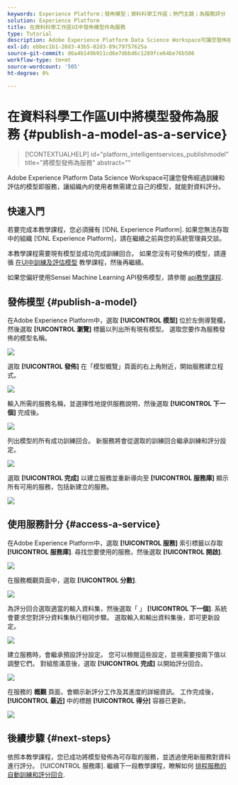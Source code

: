 ```yaml
---
keywords: Experience Platform；發佈模型；資料科學工作區；熱門主題；為服務評分
solution: Experience Platform
title: 在資料科學工作區UI中發佈模型作為服務
type: Tutorial
description: Adobe Experience Platform Data Science Workspace可讓您發佈經過訓練和評估的模型即服務，讓組織內的使用者無需建立自己的模型，就能對資料評分。
exl-id: ebbec1b1-20d3-43b5-82d3-89c79757625a
source-git-commit: d6a4b149b911cd6e7dbbd6c1289fce64be76b506
workflow-type: tm+mt
source-wordcount: '505'
ht-degree: 0%

---
```


# 在資料科學工作區UI中將模型發佈為服務 {#publish-a-model-as-a-service}

>[!CONTEXTUALHELP]
>id="platform_intelligentservices_publishmodel"
>title="將模型發佈為服務"
>abstract=""

Adobe Experience Platform Data Science Workspace可讓您發佈經過訓練和評估的模型即服務，讓組織內的使用者無需建立自己的模型，就能對資料評分。

## 快速入門

若要完成本教學課程，您必須擁有 [!DNL Experience Platform]. 如果您無法存取中的組織 [!DNL Experience Platform]，請在繼續之前與您的系統管理員交談。

本教學課程需要現有模型並成功完成訓練回合。 如果您沒有可發佈的模型，請遵循 [在UI中訓練及評估模型](./train-evaluate-model-ui.md) 教學課程，然後再繼續。

如果您偏好使用Sensei Machine Learning API發佈模型，請參閱 [api教學課程](./publish-model-service-api.md).

## 發佈模型 {#publish-a-model}

在Adobe Experience Platform中，選取 **[!UICONTROL 模型]** 位於左側導覽欄，然後選取 **[!UICONTROL 瀏覽]** 標籤以列出所有現有模型。 選取您要作為服務發佈的模型名稱。

![](../images/models-recipes/publish-model/browse_model.png)

選取 **[!UICONTROL 發佈]** 在「模型概覽」頁面的右上角附近，開始服務建立程式。

![](../images/models-recipes/publish-model/view_training.png)

輸入所需的服務名稱，並選擇性地提供服務說明，然後選取 **[!UICONTROL 下一個]** 完成後。

![](../images/models-recipes/publish-model/configure_training.png)

列出模型的所有成功訓練回合。 新服務將會從選取的訓練回合繼承訓練和評分設定。

![](../images/models-recipes/publish-model/select_training_run.png)

選取 **[!UICONTROL 完成]** 以建立服務並重新導向至 **[!UICONTROL 服務庫]** 顯示所有可用的服務，包括新建立的服務。

![](../images/models-recipes/publish-model/service_gallery.png)

## 使用服務計分 {#access-a-service}

在Adobe Experience Platform中，選取 **[!UICONTROL 服務]** 索引標籤以存取 **[!UICONTROL 服務庫]**. 尋找您要使用的服務，然後選取 **[!UICONTROL 開啟]**.

![](../images/models-recipes/publish-model/open_service.png)

在服務概觀頁面中，選取 **[!UICONTROL 分數]**.

![](../images/models-recipes/publish-model/score_service.png)

為評分回合選取適當的輸入資料集，然後選取「 」 **[!UICONTROL 下一個]**. 系統會要求您對評分資料集執行相同步驟。 選取輸入和輸出資料集後，即可更新設定。

![](../images/models-recipes/publish-model/select_datasets.png)

建立服務時，會繼承預設評分設定。 您可以檢閱這些設定，並視需要按兩下值以調整它們。 對組態滿意後，選取 **[!UICONTROL 完成]** 以開始評分回合。

![](../images/models-recipes/publish-model/scoring_configs.png)

在服務的 **概觀** 頁面，會顯示新評分工作及其進度的詳細資訊。 工作完成後， **[!UICONTROL 最近]** 中的標題 **[!UICONTROL 得分]** 容器已更新。

![](../images/models-recipes/publish-model/pending_scoring.png)

## 後續步驟 {#next-steps}

依照本教學課程，您已成功將模型發佈為可存取的服務，並透過使用新服務對資料進行評分。 [!UICONTROL 服務庫]. 繼續下一段教學課程，瞭解如何 [排程服務的自動訓練和評分回合](./schedule-models-ui.md).
